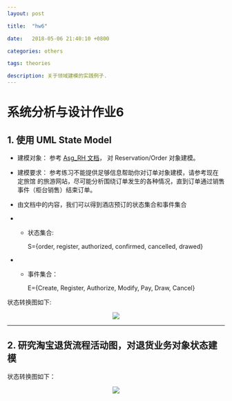 ```yaml
---
layout: post

title:  "hw6"

date:   2018-05-06 21:40:10 +0800

categories: others

tags: theories

description: 关于领域建模的实践例子.
---
```


# 系统分析与设计作业6

## 1. 使用 UML State Model

- 建模对象： 参考 [Asg_RH 文档]("https://github.com/jasonCheng40/jasoncheng40.github.com/blob/master/assets/files/Asg_RH.pdf")， 对 Reservation/Order 对象建模。
- 建模要求： 参考练习不能提供足够信息帮助你对订单对象建模，请参考现在 定旅馆 的旅游网站，尽可能分析围绕订单发生的各种情况，直到订单通过销售事件（柜台销售）结束订单。


- 由文档中的内容，我们可以得到酒店预订的状态集合和事件集合

- - 状态集合:

      S={order, register, authorized, confirmed, cancelled, drawed}


- - 事件集合：

    E={Create, Register, Authorize, Modify, Pay, Draw, Cancel}

状态转换图如下: 

<div align="center">  
  <img src="{{ site.baseurl }}/assets/images/hw6_1.png"/>
</div>

------

## 2. 研究淘宝退货流程活动图，对退货业务对象状态建模

状态转换图如下：

<div align="center">  
  <img src="{{ site.baseurl }}/assets/images/hw6_2.png"/>
</div>

